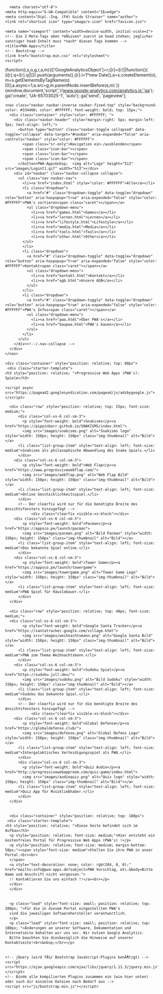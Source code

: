 ﻿<!DOCTYPE html>
<html lang="de">
  <head>
    
      <meta charset="utf-8">
    <meta http-equiv="X-UA-Compatible" content="IE=edge">
    <meta content="Dipl.-Ing. (FH) Guido Strasser" name="author">
 	<link rel="shortcut icon" type="image/x-icon" href="favicon.ico"> 
 	
    <meta name="viewport" content="width=device-width, initial-scale=1">
    <!-- Die 3 Meta-Tags oben *mÃ¼ssen* zuerst im head stehen; jeglicher sonstiger head-Inhalt muss *nach* diesen Tags kommen -->
    <title>PWA-Apps</title>
    <!-- Bootstrap -->
    <link href="bootstrap.min.css" rel="stylesheet">	
    <script>
(function(i,s,o,g,r,a,m){i['GoogleAnalyticsObject']=r;i[r]=i[r]||function(){
(i[r].q=i[r].q||[]).push(arguments)},i[r].l=1*new Date();a=s.createElement(o),
m=s.getElementsByTagName(o)[0];a.async=1;a.src=g;m.parentNode.insertBefore(a,m)
})(window,document,'script','//www.google-analytics.com/analytics.js','ga');
ga('create', 'UA-65703025-1', 'auto');
ga('send', 'pageview');
  </script>
  
  <!-- Adsense -->
  <script async src="https://pagead2.googlesyndication.com/pagead/js/adsbygoogle.js"></script>
<script>
  (adsbygoogle = window.adsbygoogle || []).push({
    google_ad_client: "ca-pub-8397765882296907",
    enable_page_level_ads: true
  });
</script>
  
  </head>
  
  <body>
  
   <!-- Fixierte Navbar -->
    <nav class="navbar navbar-inverse navbar-fixed-top" style="background-color: #334460; color: #FFFFFF; font-weight: bold; top: 15px;">
      <div class="container" style="color: #FFFFFF; ">
        <div class="navbar-header" style="margin-right: 5px; margin-left: 5px; text-align: left;">
          <button type="button" class="navbar-toggle collapsed" data-toggle="collapse" data-target="#navbar" aria-expanded="false" aria-controls="navbar" style="color: #FFFFFF">
            <span class="sr-only">Navigation ein-/ausblenden</span>
            <span class="icon-bar"></span>
            <span class="icon-bar"></span>
            <span class="icon-bar"></span>
          </button>PWA-Apps&nbsp;  <img alt="Logo" height="513" src="images/Logint1.gif" width="513"></div>
        <div id="navbar" class="navbar-collapse collapse">
          <ul class="nav navbar-nav">
            <li><a href="index.html" style="color: #FFFFFF">Alle</a></li>                      
            <li class="dropdown">
              <a href="#" class="dropdown-toggle" data-toggle="dropdown" role="button" aria-haspopup="true" aria-expanded="false" style="color: #FFFFFF">PWA's sortieren<span class="caret"></span></a>
              <ul class="dropdown-menu">
                <li><a href="games.html">Games</a></li>
                <li><a href="lernen.html">Lernen</a></li>
                <li><a href="lifestyle.html">Lifestyle</a></li>
				<li><a href="media.html">Media</a></li>				
				<li><a href="tools.html">Tools</a></li>
				<li><a href="other.html">Other</a></li>                
            </ul>			
            </li>
            <li class="dropdown">
              <a href="#" class="dropdown-toggle" data-toggle="dropdown" role="button" aria-haspopup="true" aria-expanded="false" style="color: #FFFFFF">Kontakt<span class="caret"></span></a>
              <ul class="dropdown-menu">
				<li><a href="kontakt.html">Kontakt</a></li>
				<li><a href="agb.html">Unsere AGB</a></li>
			  </ul>
			</li>
			<li class="dropdown">
              <a href="#" class="dropdown-toggle" data-toggle="dropdown" role="button" aria-haspopup="true" aria-expanded="false" style="color: #FFFFFF">PWA's Infos<span class="caret"></span></a>
              <ul class="dropdown-menu">
				<li><a href="pwa.html">Über PWA's</a></li>
				<li><a href="baupwa.html">PWA's bauen</a></li>
			  </ul>
			</li>
          </ul>
        </div><!--/.nav-collapse -->
      </div>
    </nav>		
	
	<div class="container" style="position: relative; top: 80px">
     <div class="starter-template">
	<h3 style="position: relative; ">Progressive Web Apps (PWA's): Spiele</h3>
	
	<script async src="https://pagead2.googlesyndication.com/pagead/js/adsbygoogle.js"></script>
<!-- FePwa -->
<ins class="adsbygoogle"
     style="display:block"
     data-ad-client="ca-pub-8397765882296907"
     data-ad-slot="5528952293"
     data-ad-format="auto"
     data-full-width-responsive="true"></ins>
<script>
     (adsbygoogle = window.adsbygoogle || []).push({});
</script>
      	  
	  <div class="row" style="position: relative; top: 25px; font-size: medium;">        
		  <div class="col-xs-6 col-sm-3">
			<p style="font-weight: bold">Snakisms</p><a href="https://pippinbarr.github.io/SNAKISMS/index.html">
			<img src="images/snakisms.png" alt="Snakisms logo" style="width: 150px; height: 150px" class="img-thumbnail" alt="Bild"></a>
		  <li class="list-group-item" style="text-align: left; font-size: medium">Snakisms als philosophische Abwandlung des Snake Spiels.</li>
		  </div>		        
        <div class="col-xs-6 col-sm-3">
			<p style="font-weight: bold">Web Flap</p><a href="https://www.progressivewebflap.com/">
			<img src="images/webflap.png" alt="Web Flap Bild" style="width: 150px; height: 150px" class="img-thumbnail" alt="Bild"></a>
		  <li class="list-group-item" style="text-align: left; font-size: medium">Online Geschicklichkeitsspiel.</li>
		  </div>
		  <!-- Der clearfix wird nur für die benötigte Breite des Ansichtsfensters hinzugefügt -->
				<div class="clearfix visible-xs-block"></div>
        <div class="col-xs-6 col-sm-3">
			<p style="font-weight: bold">Pacman</p><a href="https://appsco.pe/launch/pacman">
			<img src="images/pacman.png" alt="Bild Pacman" style="width: 150px; height: 150px" class="img-thumbnail" alt="Bild"></a>
		  <li class="list-group-item" style="text-align: left; font-size: medium">Das bekannte Spiel online.</li>
		  </div>		  		  
        <div class="col-xs-6 col-sm-3">
			<p style="font-weight: bold">Tower Game</p><a href="https://appsco.pe/launch/towergame">
			<img src="images/towergame.png" alt="Tower Game Logo" style="width: 150px; height: 150px" class="img-thumbnail" alt="Bild"></a>
		  <li class="list-group-item" style="text-align: left; font-size: medium">PWA Spiel für Häuslebauer.</li>
		  </div>			  		  
      </div>
	  
	  <div class="row" style="position: relative; top: 40px; font-size: medium;">
	  <div class="col-xs-6 col-sm-3">
			<p style="font-weight: bold">Google Santa Tracker</p><a href="https://santatracker.google.com/village.html">
			<img src="images/weihnachtsmann.png" alt="Google Santa Bild" style="width: 150px; height: 150px" class="img-thumbnail" alt="Bild"></a>
		  <li class="list-group-item" style="text-align: left; font-size: medium">PWA zum Thema Weihnachtsmann.</li>
		  </div>
        <div class="col-xs-6 col-sm-3">
			<p style="font-weight: bold">Sudoku Spiel</p><a href="https://sudoku.jull.dev/">
			<img src="images/sudoku.png" alt="Bild Sudoku" style="width: 150px; height: 150px" class="img-thumbnail" alt="Bild"></a>
		  <li class="list-group-item" style="text-align: left; font-size: medium">Sudoku das bekannte Spiel.</li>
		  </div>	          
		  <!-- Der clearfix wird nur für die benötigte Breite des Ansichtsfensters hinzugefügt -->
				<div class="clearfix visible-xs-block"></div>		  
        <div class="col-xs-6 col-sm-3">
			<p style="font-weight: bold">Global Defense</p><a href="https://globaldefense.club/">
			<img src="images/defense.png" alt="Global Defens Logo" style="width: 150px; height: 150px" class="img-thumbnail" alt="Bild"></a>
		  <li class="list-group-item" style="text-align: left; font-size: medium">Intergalaktisches Verteidigungsspiel als PWA.</li>
		  </div>	
		  <div class="col-xs-6 col-sm-3">
			<p style="font-weight: bold">Quiz Audio</p><a href="http://progressivewebapproom.com/quiz-game/index.html">
			<img src="images/audioquiz.png" alt="Quiz logo" style="width: 150px; height: 150px" class="img-thumbnail" alt="Bild"></a>
		  <li class="list-group-item" style="text-align: left; font-size: medium">Quiz App für Musikliebhaber.</li>
		  </div>		  
      </div>
	    
	  
	  <div class="container" style="position: relative; top: 180px">
     <div class="starter-template">
	<h3 style="position: relative; ">Diese Seite befindet sich im Aufbau</h3>
      <p style="position: relative; font-size: medium;">Hier entsteht ein kostenfreies Portal für Progressive Web Apps (PWA's) !</p>
	  <p style="position: relative; font-size: medium; margin-bottom: 50px;"><span style="font-size: medium">Stellen Sie ihre PWA in unser Portal.<br><br> 
	  </span>
	  <a style="text-decoration: none; color: rgb(204, 0, 0);" href="mailto:info@pwa-apps.de?subject=PWA Vorschlag, etc.&body=Bitte Name und Anschrift nicht vergessen.">
	  !! Kontaktieren Sie uns einfach !!</a><br></p>
	  </div>		  
      </div>
	  
      
	  <p class="lead" style="font-size: small; position: relative; top: 200px; ">Für die in diesem Portal eingestellten PWA's 
	  sind die jeweiligen Softwarehersteller verantwortlich. 
	  </p>
      <p class="lead" style="font-size: small; position: relative; top: 180px; ">Änderungen an unserer Software, Dokumentation und Internetseite behalten wir uns vor. Wir nutzen Google Analytics. 
      Bitte beachten Sie diesbezüglich die Hinweise auf unserer Kontaktseite!<br>&nbsp;</br></p>
      
	        		
    <!-- jQuery (wird fÃ¼r Bootstrap JavaScript-Plugins benÃ¶tigt) -->
    <script src="https://ajax.googleapis.com/ajax/libs/jquery/1.11.3/jquery.min.js"></script>
    <!-- Binde alle kompilierten Plugins zusammen ein (wie hier unten) oder such dir einzelne Dateien nach Bedarf aus -->
    <script src="js/bootstrap.min.js"></script>
	
	  
	
  </body>
</html>
